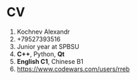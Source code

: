 # CV
1. Kochnev Alexandr
2. +79527393516
3. Junior year at SPBSU
4. **C++**, Python, **Qt**
5. **English C1**, Chinese B1
6. https://www.codewars.com/users/rreb
